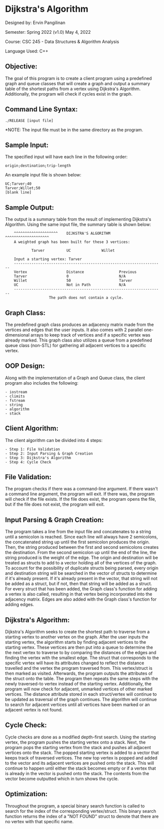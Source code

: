 # Dijkstra's Algorithm

Designed by: Ervin Pangilinan

Semester: Spring 2022 (v1.0) May 4, 2022

Course: CSC 245 - Data Structures & Algorithm Analysis 

Language Used: C++

## Objective:

The goal of this program is to create a client program using a predefined 
graph and queue classes that will create a graph and output a summary table of the
shortest paths from a vertex using Dijkstra's Algorithm. Additionally, the
program will check if cycles exist in the graph. 

## Command Line Syntax:

    ./RELEASE [input file]

*NOTE: The input file must be in the same directory as the program.

## Sample Input:

The specified input will have each line in the following order:

    origin;destination;trip-length

An example input file is shown below:

    UC;Tarver;40
    Tarver;Willet;50
    [blank line]

## Sample Output:
The output is a summary table from the result of implementing Dijkstra's
Algorithm. Using the same input file, the summary table is shown below:

        ^^^^^^^^^^^^^^^^^^^^    DIJKSTRA'S ALGORITHM    ^^^^^^^^^^^^^^^^^^^^
        A weighted graph has been built for these 3 vertices:

                Tarver          UC              Willet

        Input a starting vertex: Tarver
        --------------------------------------------------------------------
        Vertex                  Distance                Previous
        Tarver                  0                       N/A
        Willet                  50                      Tarver
        UC                      Not in Path             N/A
        --------------------------------------------------------------------
                        The path does not contain a cycle.

## Graph Class:

The predefined graph class produces an adjacency matrix made from the vertices
and edges that the user inputs. It also comes with 2 parallel one-dimensional
arrays to keep track of vertices and if a specific vertex was already marked.
This graph class also utilizes a queue from a predefined queue class (non-STL)
for gathering all adjacent vertices to a specific vertex.

## OOP Design:
Along with the implementation of a Graph and Queue class, the client program
also includes the following:

    - iostream
    - climits
    - fstream
    - string
    - algorithm
    - stack

## Client Algorithm:

The client algorithm can be divided into 4 steps:

    - Step 1: File Validation
    - Step 2: Input Parsing & Graph Creation
    - Step 3: Dijkstra's Algorithm
    - Step 4: Cycle Check

## File Validation:

The program checks if there was a command-line argument. If there wasn't 
a command line argument, the program will exit. If there was, the program
will check if the file exists. If the file does exist, the program opens the
file, but if the file does not exist, the program will exit.

## Input Parsing & Graph Creation:

The program takes a line from the input file and concatenates to a string until
a semicolon is reached. Since each line will always have 2 semicolons, the 
concatenated string up until the first semicolon produces the origin. Then, the 
string produced between the first and second semicolons creates the destination.
From the second semicolon up until the end of the line, the string produced is the
weight of the edge. The origin and destination will be treated as structs to add to
a vector holding all of the vertices of the graph. To account for the possibility of
duplicate structs being parsed, every origin and destination string will be searched
in the vector of structs to determine if it's already present. If it's already present
in the vector, that string will not be added as a struct, but if not, then that string
will be added as a struct. For every struct that has been added, the Graph class's
function for adding a vertex is also called, resulting in that vertex being incorporated
into the adjacency matrix. Edges are also added with the Graph class's function for
adding edges.

## Dijkstra's Algorithm:

Dijkstra's Algorithm seeks to create the shortest path to traverse from a starting
vertex to another vertex on the graph. After the user inputs the starting vertex,
the algorithm starts by finding adjacent vertices to the starting vertex. These 
vertices are then put into a queue to determine the the next vertex to traverse to
by comparing the distances of the edges and finding the vertex with the smallest edge.
The struct that corresponds to the specific vertex will have its attributes changed
to reflect the distance travelled and the vertex the program traversed from. This 
vertex/struct is then marked as visited. Afterwards, the program outputs the attributes of
the struct onto the table. The program then repeats the same steps with the newly traversed-to
vertex instead of the starting vertex. Additionally, the program will now check for adjacent,
unmarked vertices of other marked vertices. The distance attribute stored in each struct/vertex
will continue to be updated as traversal of the graph continues. The algorithm will continue to
search for adjacent vertices until all vertices have been marked or an adjacent vertex is not
found. 

## Cycle Check:

Cycle checks are done as a modified depth-first search. Using the starting vertex, the program
pushes the starting vertex onto a stack. Next, the program pops the starting vertex from the stack
and pushes all adjacent vertices onto the stack. The popped starting vertex is added to a vector
that keeps track of traversed vertices. The new top vertex is popped and added to the vector and 
its adjacent vertices are pushed onto the stack. This will continue to happen until either the stack
becomes empty or if a vertex that is already in the vector is pushed onto the stack. The contents
from the vector become outputted which in turn shows the cycle.

## Optimization:

Throughout the program, a special binary search function is called to search for the index of the
corresponding vertex/struct. This binary search function returns the index of a "NOT FOUND" struct
to denote that there are no vertex with that specific name.
